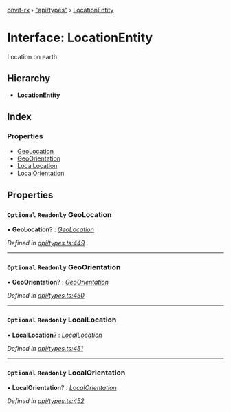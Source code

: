 [onvif-rx](../README.md) › ["api/types"](../modules/_api_types_.md) › [LocationEntity](_api_types_.locationentity.md)

# Interface: LocationEntity

Location on earth.

## Hierarchy

* **LocationEntity**

## Index

### Properties

* [GeoLocation](_api_types_.locationentity.md#optional-readonly-geolocation)
* [GeoOrientation](_api_types_.locationentity.md#optional-readonly-geoorientation)
* [LocalLocation](_api_types_.locationentity.md#optional-readonly-locallocation)
* [LocalOrientation](_api_types_.locationentity.md#optional-readonly-localorientation)

## Properties

### `Optional` `Readonly` GeoLocation

• **GeoLocation**? : *[GeoLocation](_api_types_.locationentity.md#optional-readonly-geolocation)*

*Defined in [api/types.ts:449](https://github.com/patrickmichalina/onvif-rx/blob/3e9b152/src/api/types.ts#L449)*

___

### `Optional` `Readonly` GeoOrientation

• **GeoOrientation**? : *[GeoOrientation](_api_types_.locationentity.md#optional-readonly-geoorientation)*

*Defined in [api/types.ts:450](https://github.com/patrickmichalina/onvif-rx/blob/3e9b152/src/api/types.ts#L450)*

___

### `Optional` `Readonly` LocalLocation

• **LocalLocation**? : *[LocalLocation](_api_types_.locationentity.md#optional-readonly-locallocation)*

*Defined in [api/types.ts:451](https://github.com/patrickmichalina/onvif-rx/blob/3e9b152/src/api/types.ts#L451)*

___

### `Optional` `Readonly` LocalOrientation

• **LocalOrientation**? : *[LocalOrientation](_api_types_.locationentity.md#optional-readonly-localorientation)*

*Defined in [api/types.ts:452](https://github.com/patrickmichalina/onvif-rx/blob/3e9b152/src/api/types.ts#L452)*
